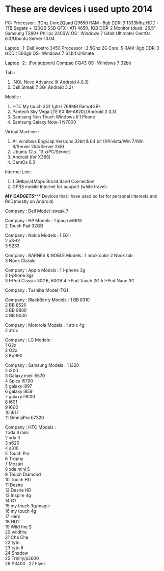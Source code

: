 # These are devices i used upto 2014


PC:
Processor : 3Ghz Core2Quad Q9650
RAM : 8gb DDR-3 1333Mhz 
HDD : 1TB Segate + 120GB SSD
GFX : ATI 4650, 1GB DDR-2
Monitor (dual): 25.5" Samsung T260+ Philips 240SW
OS : Windows 7 64bit Ultimate/ CentOs 6.3/Ubuntu Server 13.04

Laptop -1:
Dell Vostro 3450
Processor : 2.5Ghz 2G Core i5
RAM :8gb DDR-3 
HDD : 500gb
OS- Windows 7 64bit Ultimate 

Laptop -2 : (For support)
Compaq CQ43
OS- Windows 7 32bit

Tab :
1. INOL Novo Advance II( Android 4.0.3)
2. Dell Streak 7 3G( Android 3.2)

Mobile :
1. HTC My touch 3G( 1ghz/ 768MB Ram/4GB)
2. Pantech Sky Vega LTE EX IM-A820L(Android 2.3.3)
3. Samsung Non Touch Windows 6.1 Phone
4. Samsung Galaxy Note-1 N7000 

Virtual Machine :
1. All windows Eng/Jap Versions 32bit & 64 bit (XP/vista/Win 7/Win 8/Server 2k3/Server 2k8)
2. Ubuntu 12.x, 13.x(PC/Server)
3. Android (for X386)
4. CentOs 6.3

Internet Line: 
1. 1.5Mbps/4Mbps Broad Band Connection
2. GPRS mobile Internet for support (while travel)

 *****************************MY GADGETS********************************
Devices that I have used so far for personal interests and RnD(mostly on Android)

Company : Dell
Model :streak 7    

Company : HP
Models :
1    ipaq rw6818    
2    Touch Pad 32GB    

Company : Nokia
Models : 
1    E61i    
2    x3-01    
3    5233    

Company : BARNES & NOBLE
Models :
1    nook color 
2    Nook tab    
3    Nook Classic 

Company : Apple
Models :
1    I-phone 3g    
2    I-phone 3gs  
3    I-Pod Classic 30GB, 60GB
4    I-Pod Touch 2G
5    I-Pod Nano 3G

Company : Toshiba
Model :TG1 

Company : BlackBerry
Models :
1    BB 8310    
2    BB 8520    
3    BB 9800    
4    BB 9000    

Company : Motorola
Models :
1    atrix 4g    
2    atrix   

Company : LG
Models :  
1    G2x    
2    O2x    
3    Ku990 

Company : Samsung
Models : 
1    i320    
2    i200    
3    Galaxy mini i5570    
4    Spica i5700    
5    galaxy i897    
6    galaxy i959    
7    galaxy i9000    
8    i601    
9    i600    
10  i617    
11  OmniaPro b7320    

Company : HTC 
Models :  
1    xda II mini    
2    xda II    
3    s620    
4    s310    
5    Touch Pro    
6    Trophy    
7    Mozart    
8    xda mini S    
9    Touch Diamond    
10    Touch HD    
11    Desire    
12    Desire HD    
13    Inspire 4g    
14    G1    
15    my touch 3g/magic    
16    my touch 4g    
17    Hero    
18    HD2    
19    Wild fire S    
20    wildfire    
21    Cha Cha    
22    tytn    
23    tytn II    
24    Shadow    
25    Trinity/p3600    
26    P3400    .
27    Flyer 
